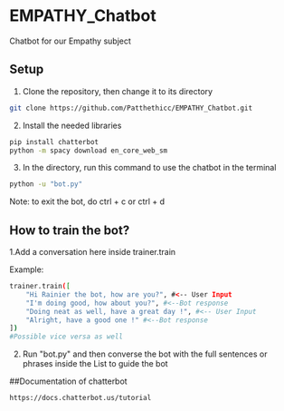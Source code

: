 # EMPATHY_Chatbot
Chatbot for our Empathy subject

## Setup
1. Clone the repository, then change it to its directory
```bash
git clone https://github.com/Patthethicc/EMPATHY_Chatbot.git
```
2. Install the needed libraries
```bash
pip install chatterbot
python -m spacy download en_core_web_sm
```
3. In the directory, run this command to use the chatbot in the terminal
```bash
python -u "bot.py"
```
Note: to exit the bot, do ctrl + c or ctrl + d

## How to train the bot?
1.Add a conversation here inside trainer.train

Example:
```bash
trainer.train([
    "Hi Rainier the bot, how are you?", #<-- User Input
    "I'm doing good, how about you?", #<--Bot response
    "Doing neat as well, have a great day !", #<-- User Input
    "Alright, have a good one !" #<--Bot response
])
#Possible vice versa as well
```
2. Run "bot.py" and then converse the bot with the full sentences or phrases inside the List to guide the bot

##Documentation of chatterbot
```bash
https://docs.chatterbot.us/tutorial
```
